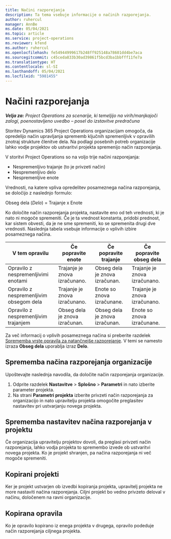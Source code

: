 ```yaml
---
title: Načini razporejanja
description: Ta tema vsebuje informacije o načinih razporejanja.
author: ruhercul
manager: AnnBe
ms.date: 05/04/2021
ms.topic: article
ms.service: project-operations
ms.reviewer: kfend
ms.author: ruhercul
ms.openlocfilehash: fe54944999617b248ff925148a78601dd4be7aca
ms.sourcegitcommit: c45ceda833b30ad39861f5bcd3ba1bbfff11fe7a
ms.translationtype: HT
ms.contentlocale: sl-SI
ms.lasthandoff: 05/04/2021
ms.locfileid: "5981455"
---
```

# <a name="scheduling-modes"></a>Načini razporejanja

_**Velja za:** Project Operations za scenarije, ki temeljijo na virih/manjkajoči zalogi, poenostavljeno uvedbo – posel do izstavitve predračuna_


Storitev Dynamics 365 Project Operations organizacijam omogoča, da opredelijo način upravljanja sprememb ključnih spremenljivk v opravilih znotraj strukture členitve dela. Na podlagi posebnih potreb organizacije lahko vodje projektov ob ustvaritvi projekta spremenijo način razporejanja.

V storitvi Project Operations so na voljo trije načini razporejanja:

  - Nespremenljivo trajanje (to je privzeti način)
  - Nespremenljivo delo
  - Nespremenljive enote

Vrednosti, na katere vpliva opredelitev posameznega načina razporejanja, se določijo z naslednjo formulo:

  Obseg dela (*Delo*) = Trajanje x Enote

Ko določite način razporejanja projekta, nastavite eno od teh vrednosti, ki je nato ni mogoče spremeniti. Če je ta vrednost konstanta, pridobi prednost, kar sistem obvesti, da je ne sme spremeniti, ko se spremenita drugi dve vrednosti. Naslednja tabela vsebuje informacije o vplivih izbire posameznega načina.

| **V tem opravilu**             | **Če popravite enote**   | **Če popravite trajanje** | **Če popravite obseg dela**  |
|----------------------|---------------------------|----------------------------|---------------------------|
| Opravilo z nespremenljivimi enotami     | Trajanje je znova izračunano. | Obseg dela je znova izračunan.    | Trajanje je znova izračunano. |
| Opravilo z nespremenljivim obsegom dela    | Trajanje je znova izračunano. | Enote so znova izračunane.    | Trajanje je znova izračunano. |
| Opravilo z nespremenljivim trajanjem  | Obseg dela je znova izračunan.   | Obseg dela je znova izračunan.    | Enote so znova izračunane.   |

Za več informacij o vplivih posameznega načina si preberite razdelek [Sprememba vrste opravila za natančnejše razporejanje](https://support.microsoft.com/en-us/office/change-the-task-type-for-more-accurate-scheduling-b0b969ad-45bc-4e9e-8967-435587548a72). V temi se namesto izraza **Obseg dela** uporablja izraz **Delo**.

## <a name="change-the-organizations-scheduling-mode"></a>Sprememba načina razporejanja organizacije

Upoštevajte naslednja navodila, da določite način razporejanja organizacije.

1. Odprite razdelek **Nastavitve** \> **Splošno** \> **Parametri** in nato izberite parameter projekta. 
2. Na strani **Parametri projekta** izberite privzeti način razporejanja za organizacijo in nato upravitelju projekta omogočite preglasitev nastavitev pri ustvarjanju novega projekta.

## <a name="change-the-scheduling-mode-setting-on-a-project"></a>Sprememba nastavitev načina razporejanja v projektu

Če organizacija upravitelju projektov dovoli, da preglasi privzeti način razporejanja, lahko vodja projekta to spremembo izvede ob ustvaritvi novega projekta. Ko je projekt shranjen, pa načina razporejanja ni več mogoče spremeniti.

## <a name="copied-projects"></a>Kopirani projekti

Ker je projekt ustvarjen ob izvedbi kopiranja projekta, upravitelj projekta ne more nastaviti načina razporejanja. Ciljni projekt bo vedno privzeto deloval v načinu, določenem na ravni organizacije.

## <a name="copied-tasks"></a>Kopirana opravila

Ko je opravilo kopirano iz enega projekta v drugega, opravilo podeduje način razporejanja ciljnega projekta.
